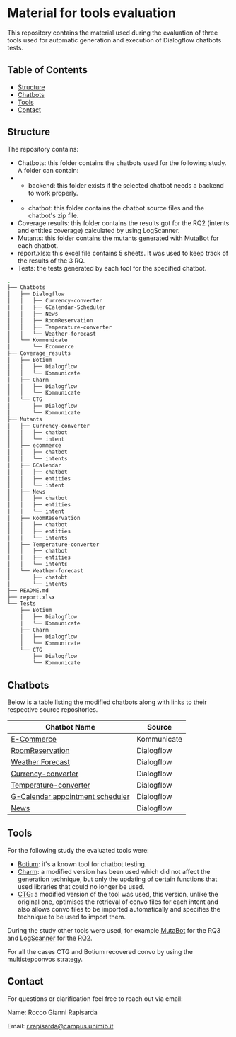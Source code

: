 # Material for tools evaluation

This repository contains the material used during the evaluation of three tools used for automatic generation and execution of Dialogflow chatbots tests. 



## Table of Contents
- [Structure](#Structure)
- [Chatbots](#Chatbots)
- [Tools](#Tools)
- [Contact](#contact)

## Structure
The repository contains:
- Chatbots: this folder contains the chatbots used for the following study. A folder can contain:
- - backend: this folder exists if the selected chatbot needs a backend to work properly.
- - chatbot: this folder contains the chatbot source files and the chatbot's zip file.
- Coverage results: this folder contains the results got for the RQ2 (intents and entities coverage) calculated by using LogScanner.
- Mutants: this folder contains the mutants generated with MutaBot for each chatbot. 
- report.xlsx: this excel file contains 5 sheets. It was used to keep track of the results of the 3 RQ. 
- Tests: the tests generated by each tool for the specified chatbot.

```bash
.
├── Chatbots
│   ├── Dialogflow
│   │   ├── Currency-converter
│   │   ├── GCalendar-Scheduler
│   │   ├── News
│   │   ├── RoomReservation
│   │   ├── Temperature-converter
│   │   └── Weather-forecast
│   └── Kommunicate
│       └── Ecommerce
├── Coverage_results
│   ├── Botium
│   │   ├── Dialogflow
│   │   └── Kommunicate
│   ├── Charm
│   │   ├── Dialogflow
│   │   └── Kommunicate
│   └── CTG
│       ├── Dialogflow
│       └── Kommunicate
├── Mutants
│   ├── Currency-converter
│   │   ├── chatbot
│   │   └── intent
│   ├── ecommerce
│   │   ├── chatbot
│   │   └── intents
│   ├── GCalendar
│   │   ├── chatbot
│   │   ├── entities
│   │   └── intent
│   ├── News
│   │   ├── chatbot
│   │   ├── entities
│   │   └── intent
│   ├── RoomReservation
│   │   ├── chatbot
│   │   ├── entities
│   │   └── intents
│   ├── Temperature-converter
│   │   ├── chatbot
│   │   ├── entities
│   │   └── intents
│   └── Weather-forecast
│       ├── chatobt
│       └── intents
├── README.md
├── report.xlsx
└── Tests
    ├── Botium
    │   ├── Dialogflow
    │   └── Kommunicate
    ├── Charm
    │   ├── Dialogflow
    │   └── Kommunicate
    └── CTG
        ├── Dialogflow
        └── Kommunicate

```

## Chatbots
Below is a table listing the modified chatbots along with links to their respective source repositories.

| Chatbot Name                                                                                                                                           | Source      |
|--------------------------------------------------------------------------------------------------------------------------------------------------------|-------------|
| [E-Commerce](https://github.com/roccograpisarda/material_for_tools_evaluation/tree/main/Chatbots/Kommunicate/Ecommerce)                                | Kommunicate |
| [RoomReservation](https://github.com/roccograpisarda/material_for_tools_evaluation/tree/main/Chatbots/Dialogflow/RoomReservation)                      | Dialogflow  |
| [Weather Forecast](https://github.com/roccograpisarda/material_for_tools_evaluation/tree/main/Chatbots/Dialogflow/Weather-forecast)                    | Dialogflow  |
| [Currency-converter](https://github.com/roccograpisarda/material_for_tools_evaluation/tree/main/Chatbots/Dialogflow/Currency-converter)                | Dialogflow  |
| [Temperature-converter](https://github.com/roccograpisarda/material_for_tools_evaluation/tree/main/Chatbots/Dialogflow/Temperature-converter)          | Dialogflow  |
| [G-Calendar appointment scheduler](https://github.com/roccograpisarda/material_for_tools_evaluation/tree/main/Chatbots/Dialogflow/GCalendar-Scheduler) | Dialogflow  |
| [News](https://github.com/roccograpisarda/material_for_tools_evaluation/tree/main/Chatbots/Dialogflow/News)                                            | Dialogflow  |


## Tools
For the following study the evaluated tools were: 
- [Botium](https://github.com/codeforequity-at/botium-cli): it's a known tool for chatbot testing. 
- [Charm](https://github.com/roccograpisarda/charm-modified): a modified version has been used which did not affect the generation technique, but only the updating of certain functions that used libraries that could no longer be used.
- [CTG](https://gitlab.com/unimib-chatbot-testing/chatbots-tests-generator/-/tree/24.02?ref_type=heads): a modified version of the tool was used, this version, unlike the original one, optimises the retrieval of convo files for each intent and also allows convo files to be imported automatically and specifies the technique to be used to import them.

During the study other tools were used, for example [MutaBot](https://gitlab.com/Michael-Urrico/defectinjector-java) for the RQ3 and [LogScanner](https://github.com/roccograpisarda/LogScanner) for the RQ2.

For all the cases CTG and Botium recovered convo by using the multistepconvos strategy.

## Contact

For questions or clarification feel free to reach out via email:

Name: Rocco Gianni Rapisarda

Email: [r.rapisarda@campus.unimib.it](mailto:r.rapisarda@campus.unimib.it)